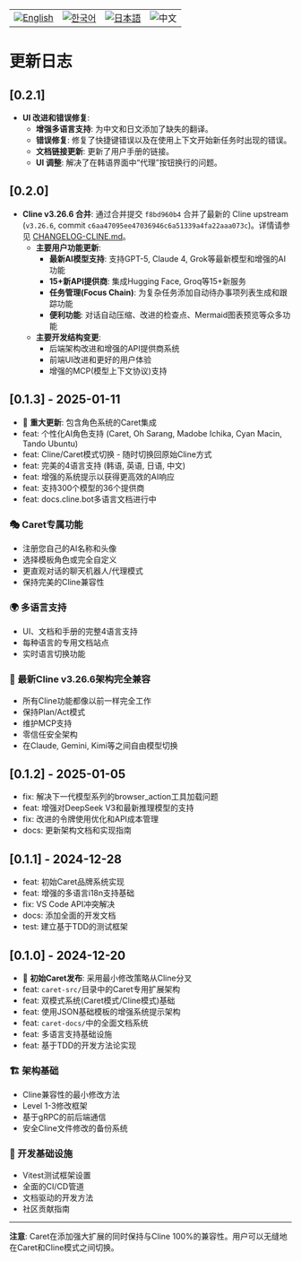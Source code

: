 <div align="center">
  <table>
    <tr>
      <td align="center">
        <a href="../../CHANGELOG.md">
          <img src="https://img.shields.io/badge/English-2563eb?style=for-the-badge&labelColor=1e40af" alt="English"/>
        </a>
      </td>
      <td align="center">
        <a href="../ko/CHANGELOG.md">
          <img src="https://img.shields.io/badge/한국어-16a34a?style=for-the-badge&labelColor=15803d" alt="한국어"/>
        </a>
      </td>
      <td align="center">
        <a href="../ja/CHANGELOG.md">
          <img src="https://img.shields.io/badge/日本語-ea580c?style=for-the-badge&labelColor=c2410c" alt="日本語"/>
        </a>
      </td>
      <td align="center">
        <img src="https://img.shields.io/badge/中文-dc2626?style=for-the-badge&labelColor=b91c1c" alt="中文"/>
      </td>
    </tr>
  </table>
</div>

# 更新日志

## [0.2.1]

- **UI 改进和错误修复**:
  - **增强多语言支持**: 为中文和日文添加了缺失的翻译。
  - **错误修复**: 修复了快捷键错误以及在使用上下文开始新任务时出现的错误。
  - **文档链接更新**: 更新了用户手册的链接。
  - **UI 调整**: 解决了在韩语界面中“代理”按钮换行的问题。

## [0.2.0]

- **Cline v3.26.6 合并**: 通过合并提交 `f8bd960b4` 合并了最新的 Cline upstream (`v3.26.6`, commit `c6aa47095ee47036946c6a51339a4fa22aaa073c`)。详情请参见 [CHANGELOG-CLINE.md](../../CHANGELOG-CLINE.md)。
  - **主要用户功能更新**:
    - **最新AI模型支持**: 支持GPT-5, Claude 4, Grok等最新模型和增强的AI功能
    - **15+新API提供商**: 集成Hugging Face, Groq等15+新服务
    - **任务管理(Focus Chain)**: 为复杂任务添加自动待办事项列表生成和跟踪功能
    - **便利功能**: 对话自动压缩、改进的检查点、Mermaid图表预览等众多功能
  - **主要开发结构变更**:
    - 后端架构改进和增强的API提供商系统
    - 前端UI改进和更好的用户体验
    - 增强的MCP(模型上下文协议)支持

## [0.1.3] - 2025-01-11

- 🎉 **重大更新**: 包含角色系统的Caret集成
- feat: 个性化AI角色支持 (Caret, Oh Sarang, Madobe Ichika, Cyan Macin, Tando Ubuntu)
- feat: Cline/Caret模式切换 - 随时切换回原始Cline方式
- feat: 完美的4语言支持 (韩语, 英语, 日语, 中文)
- feat: 增强的系统提示以获得更高效的AI响应
- feat: 支持300个模型的36个提供商
- feat: docs.cline.bot多语言文档进行中

### 🎭 Caret专属功能
- 注册您自己的AI名称和头像
- 选择模板角色或完全自定义
- 更直观对话的聊天机器人/代理模式
- 保持完美的Cline兼容性

### 🌍 多语言支持
- UI、文档和手册的完整4语言支持
- 每种语言的专用文档站点
- 实时语言切换功能

### 🚀 **最新Cline v3.26.6架构完全兼容**
- 所有Cline功能都像以前一样完全工作
- 保持Plan/Act模式
- 维护MCP支持
- 零信任安全架构
- 在Claude, Gemini, Kimi等之间自由模型切换

## [0.1.2] - 2025-01-05

- fix: 解决下一代模型系列的browser_action工具加载问题
- feat: 增强对DeepSeek V3和最新推理模型的支持
- fix: 改进的令牌使用优化和API成本管理
- docs: 更新架构文档和实现指南

## [0.1.1] - 2024-12-28

- feat: 初始Caret品牌系统实现
- feat: 增强的多语言i18n支持基础
- fix: VS Code API冲突解决
- docs: 添加全面的开发文档
- test: 建立基于TDD的测试框架

## [0.1.0] - 2024-12-20

- 🎉 **初始Caret发布**: 采用最小修改策略从Cline分叉
- feat: `caret-src/`目录中的Caret专用扩展架构
- feat: 双模式系统(Caret模式/Cline模式)基础
- feat: 使用JSON基础模板的增强系统提示架构
- feat: `caret-docs/`中的全面文档系统
- feat: 多语言支持基础设施
- feat: 基于TDD的开发方法论实现

### 🏗️ 架构基础
- Cline兼容性的最小修改方法
- Level 1-3修改框架
- 基于gRPC的前后端通信
- 安全Cline文件修改的备份系统

### 🧪 开发基础设施
- Vitest测试框架设置
- 全面的CI/CD管道
- 文档驱动的开发方法
- 社区贡献指南

---

**注意**: Caret在添加强大扩展的同时保持与Cline 100%的兼容性。用户可以无缝地在Caret和Cline模式之间切换。

